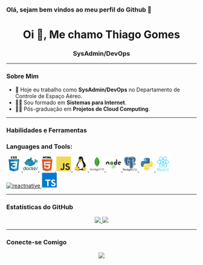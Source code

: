 ### Olá, sejam bem vindos ao meu perfil do Github 👋

<h1 align="center">Oi 👋, Me chamo Thiago Gomes</h1>
<h3 align="center">SysAdmin/DevOps</h3>

---

### Sobre Mim

- 🔭 Hoje eu trabalho como **SysAdmin/DevOps** no Departamento de Controle de Espaço Aéreo.
- 👨‍🎓 Sou formado em **Sistemas para Internet**.
- 👨‍🎓 Pós-graduação em **Projetos de Cloud Computing**.

---

### Habilidades e Ferramentas

<h3 align="left">Languages and Tools:</h3>
<p align="left"> 
  <a href="https://www.w3schools.com/css/" target="_blank" rel="noreferrer"> <img src="https://raw.githubusercontent.com/devicons/devicon/master/icons/css3/css3-original-wordmark.svg" alt="css3" width="40" height="40"/> </a> 
  <a href="https://www.docker.com/" target="_blank" rel="noreferrer"> <img src="https://raw.githubusercontent.com/devicons/devicon/master/icons/docker/docker-original-wordmark.svg" alt="docker" width="40" height="40"/> </a>  
  <a href="https://www.w3.org/html/" target="_blank" rel="noreferrer"> <img src="https://raw.githubusercontent.com/devicons/devicon/master/icons/html5/html5-original-wordmark.svg" alt="html5" width="40" height="40"/> </a> 
  <a href="https://developer.mozilla.org/en-US/docs/Web/JavaScript" target="_blank" rel="noreferrer"> <img src="https://raw.githubusercontent.com/devicons/devicon/master/icons/javascript/javascript-original.svg" alt="javascript" width="40" height="40"/> </a> 
  <a href="https://www.linux.org/" target="_blank" rel="noreferrer"> <img src="https://raw.githubusercontent.com/devicons/devicon/master/icons/linux/linux-original.svg" alt="linux" width="40" height="40"/> </a> 
  <a href="https://www.mongodb.com/" target="_blank" rel="noreferrer"> <img src="https://raw.githubusercontent.com/devicons/devicon/master/icons/mongodb/mongodb-original-wordmark.svg" alt="mongodb" width="40" height="40"/> </a>  
  <a href="https://nodejs.org" target="_blank" rel="noreferrer"> <img src="https://raw.githubusercontent.com/devicons/devicon/master/icons/nodejs/nodejs-original-wordmark.svg" alt="nodejs" width="40" height="40"/> </a> 
  <a href="https://www.postgresql.org" target="_blank" rel="noreferrer"> <img src="https://raw.githubusercontent.com/devicons/devicon/master/icons/postgresql/postgresql-original-wordmark.svg" alt="postgresql" width="40" height="40"/> </a> 
  <a href="https://www.python.org" target="_blank" rel="noreferrer"> <img src="https://raw.githubusercontent.com/devicons/devicon/master/icons/python/python-original.svg" alt="python" width="40" height="40"/> </a> 
  <a href="https://reactjs.org/" target="_blank" rel="noreferrer"> <img src="https://raw.githubusercontent.com/devicons/devicon/master/icons/react/react-original-wordmark.svg" alt="react" width="40" height="40"/> </a> 
  <a href="https://reactnative.dev/" target="_blank" rel="noreferrer"> <img src="https://reactnative.dev/img/header_logo.svg" alt="reactnative" width="40" height="40"/> </a>  
  <a href="https://www.typescriptlang.org/" target="_blank" rel="noreferrer"> <img src="https://raw.githubusercontent.com/devicons/devicon/master/icons/typescript/typescript-original.svg" alt="typescript" width="40" height="40"/> </a> 
  
</p>

---

### Estatísticas do GitHub

<div align="center">
  <a href="https://github.com/thiagogomesxavier">
    <img height="180em" src="https://github-readme-stats.vercel.app/api?username=thiagogomesxavier&show_icons=true&theme=highcontrast&include_all_commits=true&count_private=true"/>
  </a>
  <a href="https://github.com/thiagogomesxavier">
    <img height="180em" src="https://github-readme-stats.vercel.app/api/top-langs/?username=thiagogomesxavier&layout=compact&langs_count=7&theme=highcontrast"/>
  </a>
</div>

---

### Conecte-se Comigo

<div align="center">
  <a href="https://www.linkedin.com/in/thiago-gomes-b2216b8a/" target="_blank">
    <img src="https://img.shields.io/badge/-LinkedIn-%230077B5?style=for-the-badge&logo=linkedin&logoColor=white" target="_blank">
  </a> 
</div>
